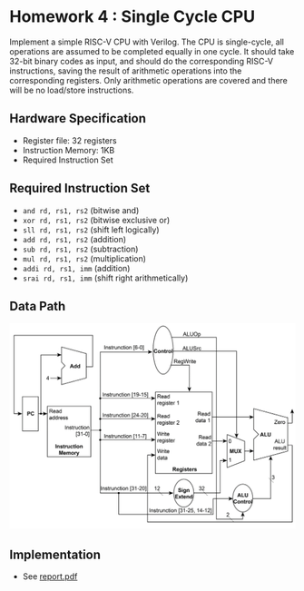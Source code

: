 # Homework 4 : Single Cycle CPU

Implement a simple RISC-V CPU with Verilog. The CPU is single-cycle, all operations are assumed to be completed equally in one cycle. It should take 32-bit binary codes as input, and should do the corresponding RISC-V instructions, saving the result of arithmetic operations into the corresponding registers. Only arithmetic operations are covered and there will be no load/store instructions.

## Hardware Specification

* Register file: 32 registers
* Instruction Memory: 1KB
* Required Instruction Set


## Required Instruction Set

* `and rd, rs1, rs2`  (bitwise and)
* `xor rd, rs1, rs2`  (bitwise exclusive or)
* `sll rd, rs1, rs2`  (shift left logically)
* `add rd, rs1, rs2`  (addition)
* `sub rd, rs1, rs2`  (subtraction)
* `mul rd, rs1, rs2`  (multiplication)
* `addi rd, rs1, imm` (addition)
* `srai rd, rs1, imm` (shift right arithmetically)

## Data Path

![hw4_datapath](README/hw4_datapath.png)

## Implementation

* See [report.pdf](https://github.com/ChiehYin-Liao/NTU_CA_2020FALL/tree/main/HW4/README/r09922136_hw4_report.pdf)
